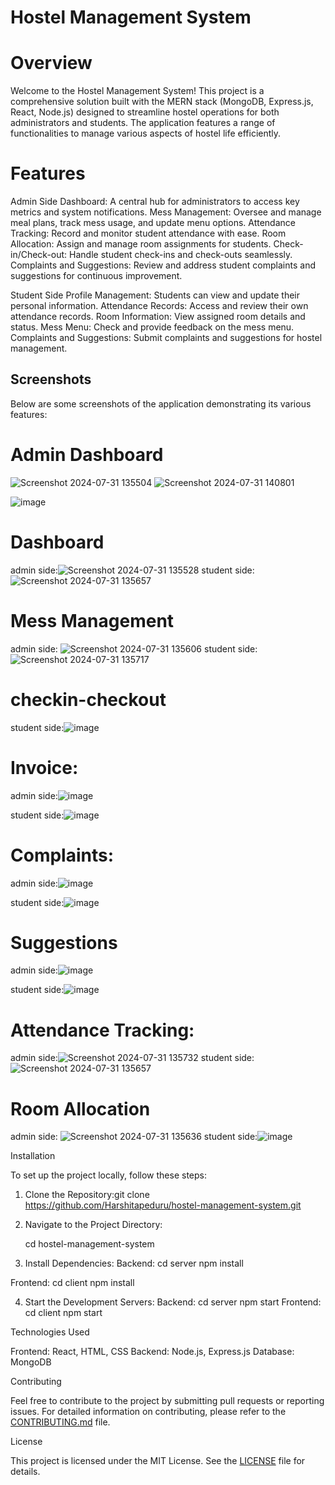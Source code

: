 # Hostel Management System

# Overview

Welcome to the Hostel Management System! This project is a comprehensive solution built with the MERN stack (MongoDB, Express.js, React, Node.js) designed to streamline hostel operations for both administrators and students. The application features a range of functionalities to manage various aspects of hostel life efficiently.

 # Features

 Admin Side
Dashboard: A central hub for administrators to access key metrics and system notifications.
Mess Management: Oversee and manage meal plans, track mess usage, and update menu options.
Attendance Tracking: Record and monitor student attendance with ease.
Room Allocation: Assign and manage room assignments for students.
Check-in/Check-out: Handle student check-ins and check-outs seamlessly.
Complaints and Suggestions: Review and address student complaints and suggestions for continuous improvement.

 Student Side
Profile Management: Students can view and update their personal information.
Attendance Records: Access and review their own attendance records.
Room Information: View assigned room details and status.
Mess Menu: Check and provide feedback on the mess menu.
Complaints and Suggestions: Submit complaints and suggestions for hostel management.

## Screenshots

Below are some screenshots of the application demonstrating its various features:

# Admin Dashboard
![Screenshot 2024-07-31 135504](https://github.com/user-attachments/assets/53d0b920-7539-471b-b0e6-d69b0a48f870)
![Screenshot 2024-07-31 140801](https://github.com/user-attachments/assets/0619c107-d826-4305-8722-c75c890a1541)

![image](https://github.com/user-attachments/assets/3a795bee-19d2-49e8-a97c-46da7474760f)

 # Dashboard
admin side:![Screenshot 2024-07-31 135528](https://github.com/user-attachments/assets/d1a30b02-6826-4545-aeba-729bd9e3bbff)
student side:![Screenshot 2024-07-31 135657](https://github.com/user-attachments/assets/88bb8379-fc85-4be2-8d0c-81860dbe5838)



# Mess Management
admin side: ![Screenshot 2024-07-31 135606](https://github.com/user-attachments/assets/ddcda7c8-b889-438c-966d-c878559964a7)
student side:![Screenshot 2024-07-31 135717](https://github.com/user-attachments/assets/e9b1ddde-0abe-4dfc-8543-a391497f770d)

# checkin-checkout

student side:![image](https://github.com/user-attachments/assets/f5a12a14-41ac-46b2-8c85-67ca324ed6f0)

# Invoice:
admin side:![image](https://github.com/user-attachments/assets/44e12858-e61a-49ac-aa63-3af7c2e00310)

student side:![image](https://github.com/user-attachments/assets/dafcfb18-f3db-40f7-8be7-659c5d705b94)


# Complaints:
admin side:![image](https://github.com/user-attachments/assets/9bfc52de-9afe-4334-93a9-21abf6bad265)

student side:![image](https://github.com/user-attachments/assets/28ec4290-c3f6-4749-b136-cffa1b45d80e)

# Suggestions
admin side:![image](https://github.com/user-attachments/assets/01d556ea-c233-4550-9f7f-447066a7da03)

student side:![image](https://github.com/user-attachments/assets/7410ca0d-a85f-4e5f-9654-8a2aecbcaac5)


# Attendance Tracking:
admin side:![Screenshot 2024-07-31 135732](https://github.com/user-attachments/assets/236a2e10-9258-4725-86e2-7822b552a3a2)
student side:![Screenshot 2024-07-31 135657](https://github.com/user-attachments/assets/b8624cf4-32fe-43f1-a4fa-9d4607e9f5ec)

# Room Allocation
admin side: ![Screenshot 2024-07-31 135636](https://github.com/user-attachments/assets/0996d5f0-36c1-4514-8c95-8e112a987b5f)
student side:![image](https://github.com/user-attachments/assets/e645e2a1-c258-4910-ad14-721db0d6c58b)


Installation

To set up the project locally, follow these steps:

1. Clone the Repository:git clone https://github.com/Harshitapeduru/hostel-management-system.git
 
2. Navigate to the Project Directory:
   
   cd hostel-management-system

3. Install Dependencies:
Backend:
      cd server
     npm install
    
Frontend:
     cd client
     npm install
    
4. Start the Development Servers:
Backend:
   cd server
   npm start
   Frontend:
    cd client
   npm start

Technologies Used

Frontend: React, HTML, CSS
Backend: Node.js, Express.js
Database: MongoDB

Contributing

Feel free to contribute to the project by submitting pull requests or reporting issues. For detailed information on contributing, please refer to the [CONTRIBUTING.md](CONTRIBUTING.md) file.

License

This project is licensed under the MIT License. See the [LICENSE](LICENSE) file for details.
